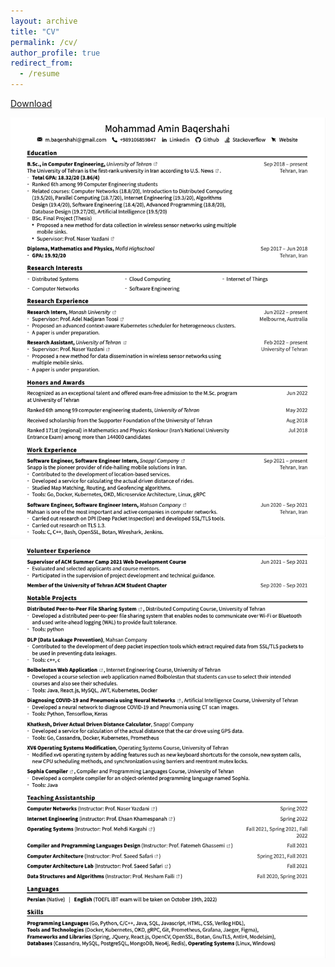 ```yaml
---
layout: archive
title: "CV"
permalink: /cv/
author_profile: true
redirect_from:
  - /resume
---
```


[Download](https://github.com/aminb7/aminb7.github.io/raw/master/files/cv.pdf)

![Could not load CV](/images/cv1.png)
![](/images/cv2.png)

